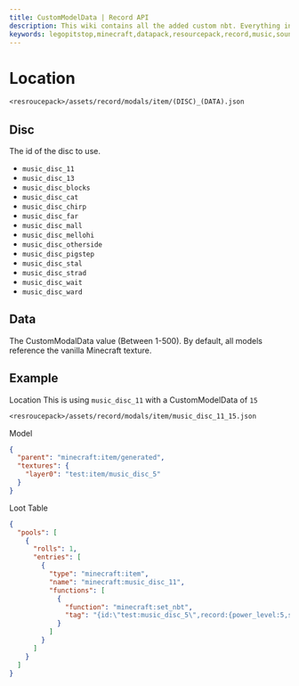 ```yaml
---
title: CustomModelData | Record API
description: This wiki contains all the added custom nbt. Everything inside this wiki is free to use. If you have any ideas for custom NBT tags feel free to leave a feature suggestion.
keywords: legopitstop,minecraft,datapack,resourcepack,record,music,sounds,api,customizable,creeper,nbt
---
```


# Location

```txt
<resroucepack>/assets/record/modals/item/(DISC)_(DATA).json
```

## Disc

The id of the disc to use.

- `music_disc_11`
- `music_disc_13`
- `music_disc_blocks`
- `music_disc_cat`
- `music_disc_chirp`
- `music_disc_far`
- `music_disc_mall`
- `music_disc_mellohi`
- `music_disc_otherside`
- `music_disc_pigstep`
- `music_disc_stal`
- `music_disc_strad`
- `music_disc_wait`
- `music_disc_ward`

## Data

The CustomModalData value (Between 1-500). By default, all models reference the vanilla Minecraft texture.

## Example

Location This is using `music_disc_11` with a CustomModelData of `15`

```txt
<resroucepack>/assets/record/modals/item/music_disc_11_15.json
```

Model

```json
{
  "parent": "minecraft:item/generated",
  "textures": {
    "layer0": "test:item/music_disc_5"
  }
}
```

Loot Table

```json
{
  "pools": [
    {
      "rolls": 1,
      "entries": [
        {
          "type": "minecraft:item",
          "name": "minecraft:music_disc_11",
          "functions": [
            {
              "function": "minecraft:set_nbt",
              "tag": "{id:\"test:music_disc_5\",record:{power_level:5,sound:\"example:music_disc.5\"},HideFlags:32,CustomModelData:15,display:{Name:'{\"translate\":\"item.example.music_disc_5\",\"italic\": false}',Lore:['{\"translate\":\"item.example.music_disc_5.desc\",\"color\":\"gray\",\"italic\": false}']}}"
            }
          ]
        }
      ]
    }
  ]
}
```
